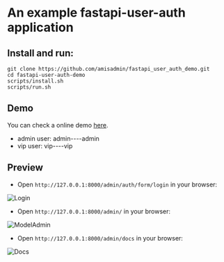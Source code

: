 # An example fastapi-user-auth application

## Install and run:

```shell
git clone https://github.com/amisadmin/fastapi_user_auth_demo.git
cd fastapi-user-auth-demo
scripts/install.sh
scripts/run.sh
```
## Demo
You can check a online demo [here](http://user-auth.demo.amis.work/).
- admin user: admin----admin
- vip user: vip----vip

## Preview

- Open `http://127.0.0.1:8000/admin/auth/form/login` in your browser:

![Login](https://s2.loli.net/2022/03/20/SZy6sjaVlBT8gin.png)

- Open `http://127.0.0.1:8000/admin/` in your browser:

![ModelAdmin](https://s2.loli.net/2022/03/20/ItgFYGUONm1jCz5.png)

- Open `http://127.0.0.1:8000/admin/docs` in your browser:

![Docs](https://s2.loli.net/2022/03/20/1GcCiPdmXayxrbH.png)